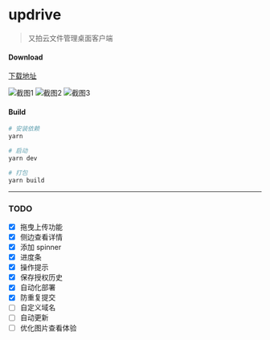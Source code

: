 # updrive

> 又拍云文件管理桌面客户端

#### Download
[下载地址](https://github.com/aniiantt/updrive/releases)

![截图1](https://github.com/aniiantt/updrive/blob/develop/static/screenshot1.png?raw=true)
![截图2](https://github.com/aniiantt/updrive/blob/develop/static/screenshot2.png?raw=true)
![截图3](https://github.com/aniiantt/updrive/blob/develop/static/screenshot3.png?raw=true)

#### Build

``` bash
# 安装依赖
yarn

# 启动
yarn dev

# 打包
yarn build

```

---

### TODO
- [x] 拖曳上传功能
- [x] 侧边查看详情
- [x] 添加 spinner
- [x] 进度条
- [x] 操作提示
- [x] 保存授权历史
- [x] 自动化部署
- [x] 防重复提交
- [ ] 自定义域名
- [ ] 自动更新
- [ ] 优化图片查看体验
